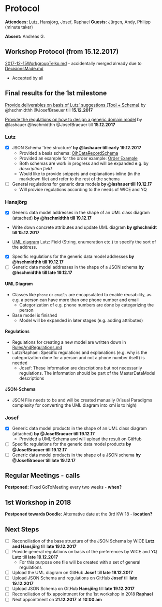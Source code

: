 # Protocol

**Attendees:** Lutz, Hansjörg, Josef, Raphael **Guests:** Jürgen, Andy, Philipp (minute taker)

**Absent:** Andreas G.

## Workshop Protocol (from 15.12.2017)
[2017-12-15WorkgroupTelko.md](https://github.com/openintegrationhub/Data-and-Domain-Models/blob/master/Protocols/2017-12-15WorkgroupTelko.md) - accidentally merged already due to [DecisionsMade.md](https://github.com/openintegrationhub/Data-and-Domain-Models/blob/master/DecisionsMade.md)

- Accepted by all

## Final results for the 1st milestone
[Provide deliverables on basis of Lutz' suggestions (Tool + Schema)](https://github.com/openintegrationhub/Data-and-Domain-Models/issues/19) by @hschmidthh @JosefBraeuer till **15.12.2017**

[Provide the regulations on how to design a generic domain model](https://github.com/openintegrationhub/Data-and-Domain-Models/issues/22) by @lashauer @hschmidthh @JosefBraeuer till **15.12.2017**

### Lutz
- [x] JSON Schema 'tree structure' **by @lashauer till early 19.12.2017**
  - Provided a basis schema: [OihDataRecordSchema](https://github.com/openintegrationhub/Data-and-Domain-Models/blob/master/src/main/schema/oih-data-record.schema.json)
  - Provided an example for the order example: [Order Example](https://github.com/openintegrationhub/Data-and-Domain-Models/blob/master/src/examples/schema/order.schema.json)
  - Both schemas are work in progress and will be expanded e.g. by _description field_
  - Would like to provide snippets and explanations inline (in the markdown file) and refer to the rest of the schema
- [ ] General regulations for generic data models **by @lashauer till 19.12.17**
  - Will provide regulations according to the needs of WICE and YQ

### Hansjörg
- [x] Generic data model addresses in the shape of an UML class diagram (attached) **by @hschmidthh till 19.12.17**
 * Write down concrete attributes and update UML diagram **by @hschmidt till 15.12.2017**
 - [UML diagram](https://github.com/openintegrationhub/Data-and-Domain-Models/blob/master/MasterDataModel/Assets/OIHDataModelAdressesUML.png) Lutz: Field (String, enumeration etc.) to specify the sort of the address.
- [x] Specific regulations for the generic data model addresses **by @hschmidthh till 19.12.17**
- [ ] Generic data model addresses in the shape of a JSON schema **by @hschmidthh till late 19.12.17**

#### UML Diagram
- Classes like `phone` or `emails` are encapsulated to enable reusability, as e.g. a person can have more than one phone number and email
  - Categorization of e.g. phone numbers are done by categorizing the person
- Base model is finished
  - Model will be expanded in later stages (e.g. adding attributes)

#### Regulations
- Regulations for creating a new model are written down in [RulesAndRegulations.md](https://github.com/openintegrationhub/Data-and-Domain-Models/blob/master/DataModels/RulesandRegulations.md)
- Lutz/Raphael: Specific regulations and explanations (e.g. why is the categorization done for a person and not a phone number itself) is needed
  - Josef: These information are descriptions but not necessarily regulations. The information should be part of the MasterDataModel descriptions

#### JSON-Schema
- JSON File needs to be and will be created manually (Visual Paradigms complexity for converting the UML diagram into xml is to high)

### Josef
- [x] Generic data model products in the shape of an UML class diagram (attached) **by @JosefBraeuer till 19.12.17**
  - Provided a UML-Schema and will upload the result on GitHub
- [ ] Specific regulations for the generic data model products **by @JosefBraeuer till 19.12.17**
- [ ] Generic data model products in the shape of a JSON schema **by @JosefBraeuer till late 19.12.17**

## Regular Meetings - calls
**Postponed:** Fixed GoToMeeting every two weeks - **when?**

## 1st Workshop in 2018
**Postponed towards Doodle:** Alternative date at the 3rd KW'18 - **location?**

## Next Steps
- [ ] Reconciliation of the base structure of the JSON Schema by WICE **Lutz and Hansjörg** till **late 19.12.2017**
- [ ] Provide general regulations on basis of the preferences by WICE and YQ **Lutz** till **late 19.12.2017**
  - For this purpose one file will be created with a set of general regulations
- [ ] Upload the UML diagram on GitHub **Josef** till **late 19.12.2017**
- [ ] Upload JSON Schema and regulations on GitHub **Josef** till **late 19.12.2017**
- [ ] Upload JSON Schema on GitHub **Hansjörg** till **late 19.12.2017**
- [ ] Reconciliation of fix appointment for the 1st workshop in 2018 **Raphael**
- [ ] Next appointment on **21.12.2017** at **10:00 am**
